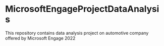 # MicrosoftEngageProjectDataAnalysis
This repository contains data analysis  project on automotive company offered by Microsoft Engage 2022
